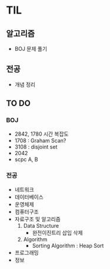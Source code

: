 # TIL
## 알고리즘
- BOJ 문제 풀기
## 전공
- 개념 정리

## TO DO
### BOJ
- 2842, 1780 시간 복잡도
- 1708 : Graham Scan?
- 3108 : disjoint set
- 2042
- scpc A, B

### 전공
- 네트워크
- 데이터베이스
- 운영체제
- 컴퓨터구조
- 자료구조 및 알고리즘
	1. Data Structure
		- 완전이진트리 삽입 삭제
	2. Algorithm
		- Sorting Algorithm : Heap Sort
- 프로그래밍
- 정보